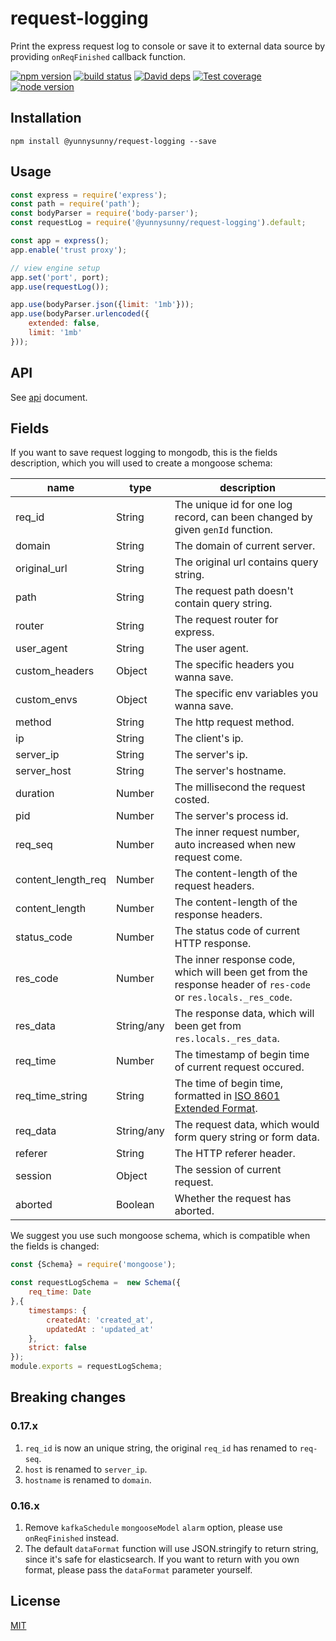 # request-logging

Print the express request log to console or save it to external data source by providing `onReqFinished` callback function. 

[![npm version][npm-image]][npm-url]
[![build status][travis-image]][travis-url]
[![David deps][david-image]][david-url]
[![Test coverage][coveralls-image]][coveralls-url]
[![node version][node-image]][node-url]

[npm-image]: https://img.shields.io/npm/v/@yunnysunny/request-logging.svg?style=flat
[npm-url]: https://npmjs.org/package/@yunnysunny/request-logging
[travis-image]: https://img.shields.io/travis/yunnysunny/request-log.svg?style=flat-square
[travis-url]: https://travis-ci.org/yunnysunny/request-log
[david-image]: https://img.shields.io/david/yunnysunny/@yunnysunny/request-logging.svg?style=flat-square
[david-url]: https://david-dm.org/yunnysunny/@yunnysunny/request-logging
[node-image]: https://img.shields.io/badge/node.js-%3E=_6-green.svg?style=flat-square
[node-url]: http://nodejs.org/download/
[coveralls-image]: https://img.shields.io/coveralls/yunnysunny/request-log.svg?style=flat-square
[coveralls-url]: https://coveralls.io/r/yunnysunny/request-log?branch=master



## Installation
```npm install @yunnysunny/request-logging --save```

## Usage

```javascript
const express = require('express');
const path = require('path');
const bodyParser = require('body-parser');
const requestLog = require('@yunnysunny/request-logging').default;

const app = express();
app.enable('trust proxy');

// view engine setup
app.set('port', port);
app.use(requestLog());

app.use(bodyParser.json({limit: '1mb'}));
app.use(bodyParser.urlencoded({
    extended: false,
    limit: '1mb'
}));
```

## API

See [api](https://request-log.whyun.com/functions/middleware.html) document.

## Fields

If you want to save request logging to mongodb, this is the fields description, which you will used to create a mongoose schema:  

| name           | type   | description                                                  |
| -------------- | ------ | ------------------------------------------------------------ |
| req_id         | String | The unique id for one log record, can been changed by given `genId` function.|
| domain         | String | The domain of current server.                                |
| original_url   | String | The original url contains query string.                      |
| path           | String | The request path doesn't contain query string.               |
| router         | String | The request router for express.                              |
| user_agent     | String | The user agent.                                              |
| custom_headers | Object | The specific headers you wanna save.                         | 
| custom_envs    | Object | The specific env variables you wanna save.                   | 
| method         | String | The http request method.                                     |
| ip             | String | The client's ip.                                             |
| server_ip      | String | The server's ip.                                             |
| server_host    | String | The server's hostname.                                       |
| duration       | Number | The millisecond the request costed.                          |
| pid            | Number | The server's process id.                                     |
| req_seq        | Number | The inner request number, auto increased when new request come. |
| content_length_req | Number | The content-length of the request headers.                  |
| content_length | Number | The content-length of the response headers.                  |
| status_code    | Number | The status code of current HTTP response.                    |
| res_code       | Number | The inner response code, which will been get from the response header of `res-code` or `res.locals._res_code`. |
| res_data       | String/any | The response data, which will been get from `res.locals._res_data`. |
| req_time       | Number | The timestamp of begin time of current request occured.      |
| req_time_string| String | The time of begin time, formatted in [ISO 8601 Extended Format](https://en.wikipedia.org/wiki/ISO_8601). | 
| req_data       | String/any | The request data, which would form query string or form data. |
| referer        | String | The HTTP referer header.                                     |
| session        | Object | The session of current request.                              |
| aborted        | Boolean| Whether the request has aborted.                             | 

We suggest you use such mongoose schema, which is compatible when the fields is changed:

```javascript
const {Schema} = require('mongoose');

const requestLogSchema =  new Schema({
    req_time: Date
},{ 
    timestamps: {
        createdAt: 'created_at',
        updatedAt : 'updated_at'
    },
    strict: false
});
module.exports = requestLogSchema;
```

## Breaking changes
### 0.17.x
1. `req_id` is now an unique string, the original `req_id` has renamed to `req-seq`.
2. `host` is renamed to `server_ip`.
3. `hostname` is renamed to `domain`.
### 0.16.x
1. Remove `kafkaSchedule` `mongooseModel` `alarm` option, please use `onReqFinished` instead.
2. The default `dataFormat` function will use JSON.stringify to return string, since it's safe for elasticsearch. If you want to return with you own format, please pass the `dataFormat` parameter yourself. 

## License

[MIT](https://github.com/yunnysunny/request-log/blob/HEAD/LICENSE)
